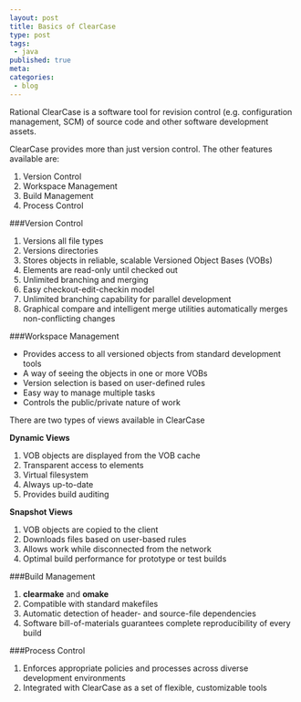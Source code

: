 ```yaml
---
layout: post
title: Basics of ClearCase
type: post
tags:
 - java
published: true
meta:
categories:
 - blog
---
```

Rational ClearCase is a software tool for revision control (e.g. configuration management, SCM) of source code and other software development assets.

ClearCase provides more than just version control. The other features available are:

1. Version Control 
2. Workspace Management 
3. Build Management 
3. Process Control 

###Version Control
1. Versions all file types 
2. Versions directories 
3. Stores objects in reliable, scalable Versioned Object Bases (VOBs) 
4. Elements are read-only until checked out 
5. Unlimited branching and merging 
6. Easy checkout-edit-checkin model 
7. Unlimited branching capability for parallel development 
8. Graphical compare and intelligent merge utilities automatically merges non-conflicting changes 

###Workspace Management
* Provides access to all versioned objects from standard development tools 
* A way of seeing the objects in one or more VOBs 
* Version selection is based on user-defined rules 
* Easy way to manage multiple tasks 
* Controls the public/private nature of work 

There are two types of views available in ClearCase

**Dynamic Views**

1. VOB objects are displayed from the VOB cache 
2. Transparent access to elements
3. Virtual filesystem 
4. Always up-to-date 
5. Provides build auditing 

**Snapshot Views**

1. VOB objects are copied to the client 
2. Downloads files based on user-based rules 
3. Allows work while disconnected from the network 
4. Optimal build performance for prototype or test builds 

###Build Management
1. __clearmake__ and __omake__
2. Compatible with standard makefiles 
3. Automatic detection of header- and source-file dependencies 
4. Software bill-of-materials guarantees complete reproducibility of every build 

###Process Control
1. Enforces appropriate policies and processes across diverse development environments 
2. Integrated with ClearCase as a set of flexible, customizable tools
